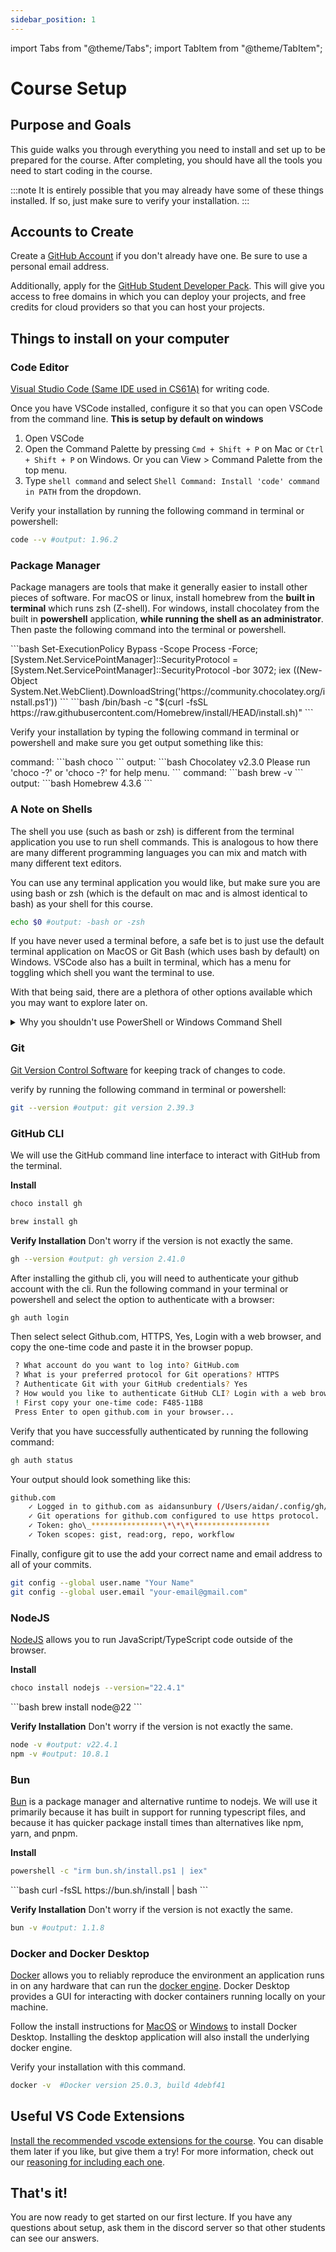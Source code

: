 ```yaml
---
sidebar_position: 1
---
```


import Tabs from "@theme/Tabs";
import TabItem from "@theme/TabItem";

# Course Setup

## Purpose and Goals

This guide walks you through everything you need to install and set up to be prepared for the course. After completing, you should have all the tools you need to start coding in the course.

:::note
It is entirely possible that you may already have some of these things installed. If so, just make sure to verify your installation.
:::

## Accounts to Create

Create a [GitHub Account](https://github.com/) if you don't already have one. Be sure to use a personal email address.

Additionally, apply for the [GitHub Student Developer Pack](https://education.github.com/discount_requests/application). This will give you access to free domains in which you can deploy your projects, and free credits for cloud providers so that you can host your projects.

## Things to install on your computer

### Code Editor

[Visual Studio Code (Same IDE used in CS61A)](https://code.visualstudio.com/download) for writing code.

Once you have VSCode installed, configure it so that you can open VSCode from the command line. **This is setup by default on windows**

1. Open VSCode
2. Open the Command Palette by pressing `Cmd + Shift + P` on Mac or `Ctrl + Shift + P` on Windows. Or you can View > Command Palette from the top menu.
3. Type `shell command` and select `Shell Command: Install 'code' command in PATH` from the dropdown.

Verify your installation by running the following command in terminal or powershell:

```bash
code --v #output: 1.96.2
```

### Package Manager

Package managers are tools that make it generally easier to install other pieces of software. For macOS or linux, install homebrew from the **built in terminal** which runs zsh (Z-shell). For windows, install chocolatey from the built in **powershell** application, **while running the shell as an administrator**. Then paste the following command into the terminal or powershell.

<Tabs>
  <TabItem value="Windows" label="Windows" default>
    ```bash 
    Set-ExecutionPolicy Bypass -Scope Process -Force; [System.Net.ServicePointManager]::SecurityProtocol = [System.Net.ServicePointManager]::SecurityProtocol -bor 3072; iex ((New-Object System.Net.WebClient).DownloadString('https://community.chocolatey.org/install.ps1'))
    ```
  </TabItem>
  <TabItem value="Mac/Linux" label="Mac/Linux">
    ```bash 
    /bin/bash -c "$(curl -fsSL https://raw.githubusercontent.com/Homebrew/install/HEAD/install.sh)"
    ```
  </TabItem>
</Tabs>

Verify your installation by typing the following command in terminal or powershell and make sure you get output something like this:

<Tabs>
  <TabItem value="Windows" label="Windows" default>
    command:
    ```bash 
    choco
    ```
    output:
    ```bash
    Chocolatey v2.3.0
    Please run 'choco -?' or 'choco <command> -?' for help menu.
    ```
  </TabItem>
  <TabItem value="Mac/Linux" label="Mac/Linux">
    command:
    ```bash 
    brew -v
    ```
    output:
    ```bash
    Homebrew 4.3.6
    ```
  </TabItem>
</Tabs>

### A Note on Shells

The shell you use (such as bash or zsh) is different from the terminal application you use to run shell commands. This is analogous to how there are many different programming languages you can mix and match with many different text editors.

You can use any terminal application you would like, but make sure you are using bash or zsh (which is the default on mac and is almost identical to bash) as your shell for this course.

```bash
echo $0 #output: -bash or -zsh
```

If you have never used a terminal before, a safe bet is to just use the default terminal application on MacOS or Git Bash (which uses bash by default) on Windows. VSCode also has a built in terminal, which has a menu for toggling which shell you want the terminal to use.

With that being said, there are a plethora of other options available which you may want to explore later on.

<details>
  <summary>
  Why you shouldn't use PowerShell or Windows Command Shell
  </summary>

Bash is the default shell on most linux distributions, and although MacOS uses zsh by default, zsh is a direct descendent from bash and almost all commands behave the same between on both shells. PowerShell on the other hand, was developed specifically for use on Windows, and has completely different ancestry from bash. It is also not nearly as portable, widely used, or well documented as bash or zsh.

Renaming a file using bash or zsh

```bash
mv oldname.txt newname.txt
```

Renaming a file using PowerShell

```powershell
Move-Item oldname.txt newname.txt
```

Since [~96%](https://www.enterpriseappstoday.com/stats/linux-statistics.html) of the largest web servers in the world run some version of linux, it makes most sense to get familiar with scripting and a shell environment that you can use with linux.

</details>

### Git

[Git Version Control Software](https://git-scm.com/downloads) for keeping track of changes to code.

verify by running the following command in terminal or powershell:

```bash
git --version #output: git version 2.39.3
```

### GitHub CLI

We will use the GitHub command line interface to interact with GitHub from the terminal.

**Install**
<Tabs>

  <TabItem value="Windows" label="Windows" default>

```bash
choco install gh
```

  </TabItem>

  <TabItem value="Mac/Linux" label="Mac/Linux">

```bash
brew install gh
```

  </TabItem>
</Tabs>

**Verify Installation**
Don't worry if the version is not exactly the same.

```bash
gh --version #output: gh version 2.41.0
```

After installing the github cli, you will need to authenticate your github account with the cli. Run the following command in your terminal or powershell and select the option to authenticate with a browser:

```bash
gh auth login
```

Then select select Github.com, HTTPS, Yes, Login with a web browser, and copy the one-time code and paste it in the browser popup.

```bash
 ? What account do you want to log into? GitHub.com
 ? What is your preferred protocol for Git operations? HTTPS
 ? Authenticate Git with your GitHub credentials? Yes
 ? How would you like to authenticate GitHub CLI? Login with a web browser
 ! First copy your one-time code: F485-11B8
 Press Enter to open github.com in your browser...
```

Verify that you have successfully authenticated by running the following command:

```bash
gh auth status
```

Your output should look something like this:

```bash
github.com
    ✓ Logged in to github.com as aidansunbury (/Users/aidan/.config/gh/hosts.yml)
    ✓ Git operations for github.com configured to use https protocol.
    ✓ Token: gho\_****************\*\*\*\*****************
    ✓ Token scopes: gist, read:org, repo, workflow
```

Finally, configure git to use the add your correct name and email address to all of your commits.

```bash
git config --global user.name "Your Name"
git config --global user.email "your-email@gmail.com"
```

### NodeJS

[NodeJS](https://nodejs.org/en/download) allows you to run JavaScript/TypeScript code outside of the browser.

**Install**
<Tabs>
<TabItem value="Windows" label="Windows" default>

```bash
choco install nodejs --version="22.4.1"
```

</TabItem>
<TabItem value="Mac/Linux" label="Mac/Linux">
```bash
brew install node@22
```
</TabItem>
</Tabs>

**Verify Installation**
Don't worry if the version is not exactly the same.

```bash
node -v #output: v22.4.1
npm -v #output: 10.8.1
```

### Bun

[Bun](https://bun.sh/) is a package manager and alternative runtime to nodejs. We will use it primarily because it has built in support for running typescript files, and because it has quicker package install times than alternatives like npm, yarn, and pnpm.

**Install**
<Tabs>
<TabItem value="Windows" label="Windows" default>

```bash
powershell -c "irm bun.sh/install.ps1 | iex"
```

</TabItem>
<TabItem value="Mac/Linux" label="Mac/Linux">
```bash 
curl -fsSL https://bun.sh/install | bash
```
</TabItem>
</Tabs>

**Verify Installation**
Don't worry if the version is not exactly the same.

```bash
bun -v #output: 1.1.8
```

### Docker and Docker Desktop

[Docker](https://www.docker.com/) allows you to reliably reproduce the environment an application runs in on any hardware that can run the [docker engine](https://docs.docker.com/engine/). Docker Desktop provides a GUI for interacting with docker containers running locally on your machine.

Follow the install instructions for [MacOS](https://docs.docker.com/desktop/install/mac-install/) or [Windows](https://docs.docker.com/desktop/install/windows-install/) to install Docker Desktop. Installing the desktop application will also install the underlying docker engine.

Verify your installation with this command.

```bash
docker -v  #Docker version 25.0.3, build 4debf41
```

## Useful VS Code Extensions

[Install the recommended vscode extensions for the course](https://marketplace.visualstudio.com/items?itemName=CodifyBerkeley.codify-extensions). You can disable them later if you like, but give them a try! For more information, check out our [reasoning for including each one](./Bonus/extensions.mdx).

## That's it!

You are now ready to get started on our first lecture. If you have any questions about setup, ask them in the discord server so that other students can see our answers.

